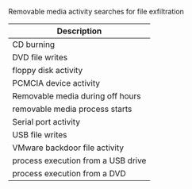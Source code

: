 Removable media activity searches for file exfiltration

| Description                        |
|------------------------------------|
| CD burning                         |
| DVD file writes                    |
| floppy disk activity               |
| PCMCIA device activity             |
| Removable media during off hours   |
| removable media process starts     |
| Serial port activity               |
| USB file writes                    |
| VMware backdoor file activity      |
| process execution from a USB drive |
| process execution from a DVD       |
